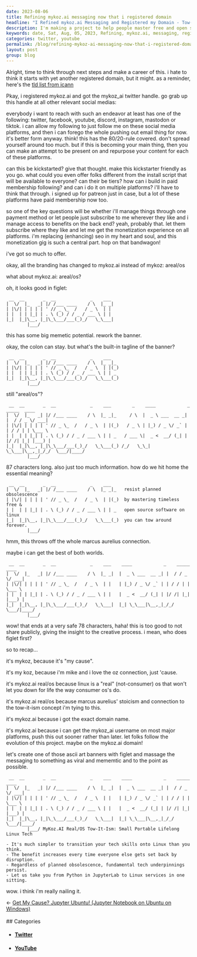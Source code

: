 ```yaml
---
date: 2023-08-06
title: Refining mykoz.ai messaging now that i registered domain
headline: "I Refined mykoz.ai Messaging and Registered my Domain - Tow-It-ism: Small Portable Lifelong Linux Tech"
description: I'm making a project to help people master free and open source software on Linux to resist planned obsolescence. Join me on mykoz.ai real/os for small, portable, lifelong tech skills. Learn Python in JupyterLab and move to Linux services in one sitting.
keywords: date, Sat, Aug, 05, 2023, Refining, mykoz.ai, messaging, registered, domain, tld, list, icann, mykoz_ai, social, media, platforms, Twitter, Facebook, YouTube, Discord, Instagram, Mastodon, TikTok, Patreon, MailChimp, branding, mykoz, areal/os, figlet, tagline, banner, marcus, aurelius, connection, memetic,
categories: twitter, youtube
permalink: /blog/refining-mykoz-ai-messaging-now-that-i-registered-domain/
layout: post
group: blog
---
```



Alright, time to think through next steps and make a career of this. i hate to
think it starts with yet another registered domain, but it might. as a
reminder, here's the [tld list from
icann](https://data.iana.org/tld/tlds-alpha-by-domain.txt)

Pkay, i registered mykoz.ai and got the mykoz_ai twitter handle. go grab up
this handle at all other relevant social medias:

everybody i want to reach with such an endeavor at least has one of the
following: twitter, facebook, youtube, discord, instagram, mastodon or tiktok.
i can allow my following to just follow me on these social media platforms, and
then i can forego the whole pushing out email thing for now. it's better form
anyway. think! this has the 80/20-rule covered. don't spread yourself around
too much. but if this is becoming your main thing, then you can make an attempt
to be present on and repurpose your content for each of these platforms.

can this be kickstarted? give that thought. make this kickstarter friendly as
you go. what could you even offer folks different from the install script that
will be available to everyone? can their be tiers? how can i build in paid
membership following? and can i do it on multiple platforms? i'll have to think
that through. i signed up for patreon just in case, but a lot of these
platforms have paid membership now too. 

so one of the key questions will be whether i'll manage things through one
payment method or let people just subscribe to me wherever they like and i
manage access to benefits on the back end? yeah, probably that. let them
subscribe where they like and let me get the monetization experience on all
platforms. i'm replacing (enhancing) seo in my heart and soul, and this
monetization gig is such a central part. hop on that bandwagon!

i've got so much to offer.

okay, all the branding has changed to mykoz.ai instead of mykoz: areal/os

what about mykoz.ai: areal/os?

oh, it looks good in figlet:

```
 __  __       _  __             _    ___ 
|  \/  |_   _| |/ /___ ____    / \  |_ _|
| |\/| | | | | ' // _ \_  /   / _ \  | | 
| |  | | |_| | . \ (_) / / _ / ___ \ | | 
|_|  |_|\__, |_|\_\___/___(_)_/   \_\___|
        |___/                            
```

this has some big memetic potential. rework the banner.

okay, the colon can stay. but what's the built-in tagline of the banner?

```
 __  __       _  __             _    ___   
|  \/  |_   _| |/ /___ ____    / \  |_ _|_ 
| |\/| | | | | ' // _ \_  /   / _ \  | |(_)
| |  | | |_| | . \ (_) / / _ / ___ \ | | _ 
|_|  |_|\__, |_|\_\___/___(_)_/   \_\___(_)
        |___/                              
```

still "areal/os"?

```
 __  __       _  __             _    ___        _    ____            _    _____  ____  
|  \/  |_   _| |/ /___ ____    / \  |_ _|_     / \  |  _ \ ___  __ _| |  / / _ \/ ___| 
| |\/| | | | | ' // _ \_  /   / _ \  | |(_)   / _ \ | |_) / _ \/ _` | | / / | | \___ \ 
| |  | | |_| | . \ (_) / / _ / ___ \ | | _   / ___ \|  _ <  __/ (_| | |/ /| |_| |___) |
|_|  |_|\__, |_|\_\___/___(_)_/   \_\___(_) /_/   \_\_| \_\___|\__,_|_/_/  \___/|____/ 
        |___/                                                                          
```

87 characters long. also just too much information. how do we hit home the
essential meaning?

```
 __  __       _  __             _    ___   
|  \/  |_   _| |/ /___ ____    / \  |_ _|_   resist planned obsolescence
| |\/| | | | | ' // _ \_  /   / _ \  | |(_)  by mastering timeless free &
| |  | | |_| | . \ (_) / / _ / ___ \ | | _   open source software on linux
|_|  |_|\__, |_|\_\___/___(_)_/   \_\___(_)  you can tow around forever.
        |___/                              
```

hmm, this throws off the whole marcus aurelius connection.

maybe i can get the best of both worlds. 

```
 __  __       _  __             _    ___    ____            _    _____  ____  
|  \/  |_   _| |/ /___ ____    / \  |_ _|  |  _ \ ___  __ _| |  / / _ \/ ___| 
| |\/| | | | | ' // _ \_  /   / _ \  | |   | |_) / _ \/ _` | | / / | | \___ \ 
| |  | | |_| | . \ (_) / / _ / ___ \ | |   |  _ <  __/ (_| | |/ /| |_| |___) |
|_|  |_|\__, |_|\_\___/___(_)_/   \_\___|  |_| \_\___|\__,_|_/_/  \___/|____/ 
        |___/                                                                          
```

wow! that ends at a very safe 78 characters, haha! this is too good to not
share publicly, giving the insight to the creative process. i mean, who does
figlet first?

so to recap...

it's mykoz, because it's "my cause".

it's my koz, because i'm mike and i love the oz connection, just 'cause.

it's mykoz.ai real/os because linux is a "real" (not-consumer) os that won't
let you down for life the way consumer os's do.

it's mykoz.ai real/os because marcus aurelius' stoicism and connection to the
tow-it-ism concept i'm tying to this.

it's mykoz.ai because i got the exact domain name.

it's mykoz.ai because i can get the mykoz_ai username on most major platforms,
push this out sooner rather than later. let folks follow the evolution of this
project. maybe on the mykoz.ai domain!

let's create one of those ascii art banners with figlet and massage the
messaging to something as viral and mememtic and to the point as possible.

```
 __  __       _  __             _    ___    ____            _    _____  ____  
|  \/  |_   _| |/ /___ ____    / \  |_ _|  |  _ \ ___  __ _| |  / / _ \/ ___| 
| |\/| | | | | ' // _ \_  /   / _ \  | |   | |_) / _ \/ _` | | / / | | \___ \ 
| |  | | |_| | . \ (_) / / _ / ___ \ | |   |  _ <  __/ (_| | |/ /| |_| |___) |
|_|  |_|\__, |_|\_\___/___(_)_/   \_\___|  |_| \_\___|\__,_|_/_/  \___/|____/ 
        |___/ MyKoz.AI Real/OS Tow-It-Ism: Small Portable Lifelong Linux Tech

- It's much simpler to transition your tech skills onto Linux than you think.
- The benefit increases every time everyone else gets set back by disruption.
- Regardless of planned obsolescence, fundamental tech underpinnings persist.
- Let us take you from Python in JupyterLab to Linux services in one sitting.

```

wow. i think i'm really nailing it.


<div class="arrow-links"><div class="post-nav-prev"><span class="arrow">&larr;&nbsp;</span><a href="/blog/get-my-cause-jupyter-ubuntu-jupyter-notebook-on-ubuntu-on-windows/">Get My Cause? Jupyter Ubuntu! (Jupyter Notebook on Ubuntu on Windows)</a></div> &nbsp; <div class="post-nav-next"><a href=""></a></div></div>
## Categories

<ul>
<li><h4><a href='/twitter/'>Twitter</a></h4></li>
<li><h4><a href='/youtube/'>YouTube</a></h4></li></ul>